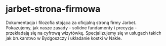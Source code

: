 # jarbet-strona-firmowa
Dokumentacja i filozofia stojąca za oficjalną stroną firmy Jarbet. Pokazujemy, jak nasze zasady - solidne fundamenty i precyzja - przekładają się na cyfrową wizytówkę. Specjalizujemy się w usługach takich jak brukarstwo w Bydgoszczy i układanie kostki w Nakle.
